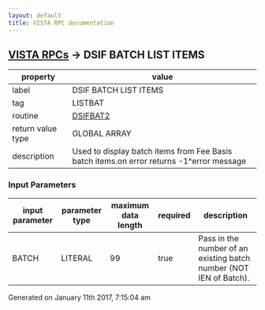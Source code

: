 ```yaml
---
layout: default
title: VISTA RPC documentation
---
```




## [VISTA RPCs](TableOfContent.md) &#8594; DSIF BATCH LIST ITEMS 

 property | value 
--- | --- 
 label | DSIF BATCH LIST ITEMS
 tag | LISTBAT
 routine | [DSIFBAT2](http://code.osehra.org/dox/Routine_DSIFBAT2_source.html)
 return value type | GLOBAL ARRAY
 description | Used to display batch items from Fee Basis batch items.on error returns -1^error message

### Input Parameters

| input parameter | parameter type | maximum data length | required | description | 
| --- | --- | --- | --- | --- | 
| BATCH | LITERAL | 99 | true | Pass in the number of an existing batch number (NOT IEN of Batch). | 




 Generated on January 11th 2017, 7:15:04 am